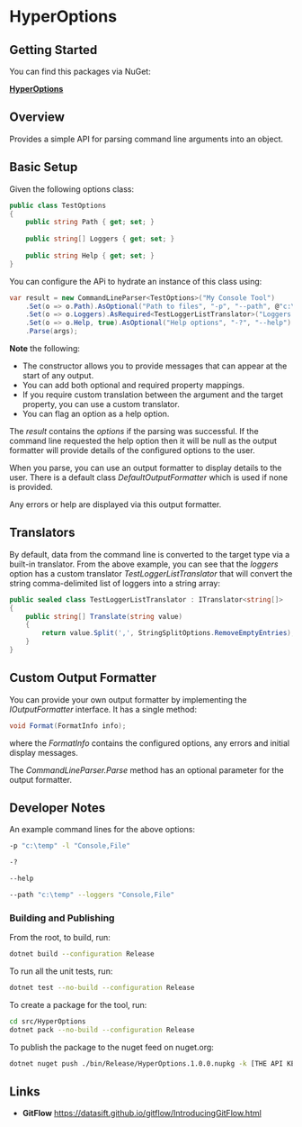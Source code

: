 # HyperOptions

## Getting Started

You can find this packages via NuGet: 

[**HyperOptions**](https://www.nuget.org/packages/HyperOptions)

## Overview

Provides a simple API for parsing command line arguments into an object.

## Basic Setup

Given the following options class:

```c#
public class TestOptions
{
    public string Path { get; set; }
    
    public string[] Loggers { get; set; }
    
    public string Help { get; set; }
}
```

You can configure the APi to hydrate an instance of this class using:

```c#
var result = new CommandLineParser<TestOptions>("My Console Tool")
    .Set(o => o.Path).AsOptional("Path to files", "-p", "--path", @"c:\temp")
    .Set(o => o.Loggers).AsRequired<TestLoggerListTranslator>("Loggers to use", "-l", "--loggers")
    .Set(o => o.Help, true).AsOptional("Help options", "-?", "--help")
    .Parse(args);
```

**Note** the following:

* The constructor allows you to provide messages that can appear at the start of any output.
* You can add both optional and required property mappings.
* If you require custom translation between the argument and the target property, you can use a custom translator.
* You can flag an option as a help option.

The _result_ contains the _options_ if the parsing was successful. If the command line requested the help option then it will be null as 
the output formatter will provide details of the configured options to the user.

When you parse, you can use an output formatter to display details to the user. There is a default class _DefaultOutputFormatter_ which is 
used if none is provided.

Any errors or help are displayed via this output formatter.

## Translators

By default, data from the command line is converted to the target type via a built-in translator. From the above example, you can see that 
the _loggers_ option has a custom translator _TestLoggerListTranslator_ that will convert the string comma-delimited list of loggers into a string array:

```c#
public sealed class TestLoggerListTranslator : ITranslator<string[]>
{
    public string[] Translate(string value)
    {
        return value.Split(',', StringSplitOptions.RemoveEmptyEntries);
    }
}
```

## Custom Output Formatter

You can provide your own output formatter by implementing the _IOutputFormatter_ interface. It has a single method:

```c#
void Format(FormatInfo info);
```

where the _FormatInfo_ contains the configured options, any errors and initial display messages.

The _CommandLineParser.Parse_ method has an optional parameter for the output formatter.

## Developer Notes

An example command lines for the above options:

```bash
-p "c:\temp" -l "Console,File"

-?

--help

--path "c:\temp" --loggers "Console,File"
```

### Building and Publishing

From the root, to build, run:

```bash
dotnet build --configuration Release 
```

To run all the unit tests, run:

```bash
dotnet test --no-build --configuration Release
```

To create a package for the tool, run:
 
```bash
cd src/HyperOptions
dotnet pack --no-build --configuration Release 
```

To publish the package to the nuget feed on nuget.org:

```bash
dotnet nuget push ./bin/Release/HyperOptions.1.0.0.nupkg -k [THE API KEY] -s https://api.nuget.org/v3/index.json
```

## Links

* **GitFlow** https://datasift.github.io/gitflow/IntroducingGitFlow.html
